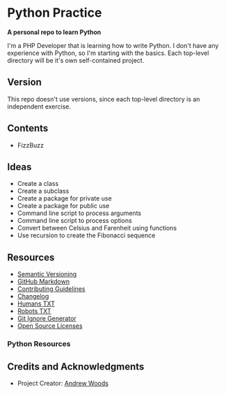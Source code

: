 
# Python Practice

__A personal repo to learn Python__

I'm a PHP Developer that is learning how to write Python. I don't have
any experience with Python, so I'm starting with the basics. Each
top-level directory will be it's own self-contained project.


## Version

This repo doesn't use versions, since each top-level directory is an
independent exercise.

## Contents

* FizzBuzz


## Ideas 

* Create a class
* Create a subclass
* Create a package for private use
* Create a package for public use
* Command line script to process arguments
* Command line script to process options
* Convert between Celsius and Farenheit using functions
* Use recursion to create the Fibonacci sequence



## Resources

* [Semantic Versioning](http://semver.org)
* [GitHub Markdown](https://help.github.com/categories/writing-on-github/)
* [Contributing Guidelines](https://help.github.com/articles/setting-guidelines-for-repository-contributors/)
* [Changelog](docs/CHANGELOG.md)
* [Humans TXT](http://humanstxt.org/) 
* [Robots TXT](http://www.robotstxt.org/) 
* [Git Ignore Generator](https://www.gitignore.io/)
* [Open Source Licenses](http://opensource.org/licenses/GPL-3.0)

### Python Resources


## Credits and Acknowledgments

* Project Creator:  [Andrew Woods](https://andrewwoods.net)


